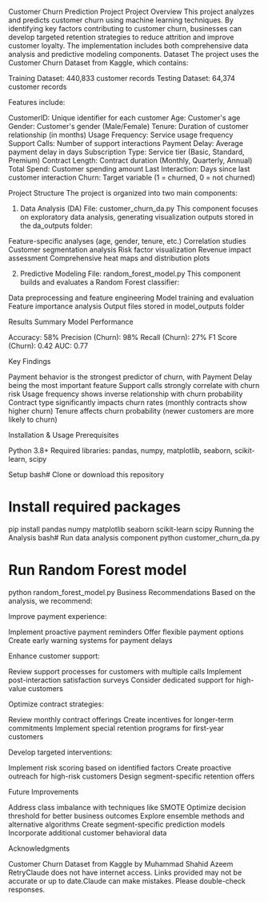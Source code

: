 Customer Churn Prediction Project
Project Overview
This project analyzes and predicts customer churn using machine learning techniques. By identifying key factors contributing to customer churn, businesses can develop targeted retention strategies to reduce attrition and improve customer loyalty. The implementation includes both comprehensive data analysis and predictive modeling components.
Dataset
The project uses the Customer Churn Dataset from Kaggle, which contains:

Training Dataset: 440,833 customer records
Testing Dataset: 64,374 customer records

Features include:

CustomerID: Unique identifier for each customer
Age: Customer's age
Gender: Customer's gender (Male/Female)
Tenure: Duration of customer relationship (in months)
Usage Frequency: Service usage frequency
Support Calls: Number of support interactions
Payment Delay: Average payment delay in days
Subscription Type: Service tier (Basic, Standard, Premium)
Contract Length: Contract duration (Monthly, Quarterly, Annual)
Total Spend: Customer spending amount
Last Interaction: Days since last customer interaction
Churn: Target variable (1 = churned, 0 = not churned)

Project Structure
The project is organized into two main components:
1. Data Analysis (DA)
File: customer_churn_da.py
This component focuses on exploratory data analysis, generating visualization outputs stored in the da_outputs folder:

Feature-specific analyses (age, gender, tenure, etc.)
Correlation studies
Customer segmentation analysis
Risk factor visualization
Revenue impact assessment
Comprehensive heat maps and distribution plots

2. Predictive Modeling
File: random_forest_model.py
This component builds and evaluates a Random Forest classifier:

Data preprocessing and feature engineering
Model training and evaluation
Feature importance analysis
Output files stored in model_outputs folder

Results Summary
Model Performance

Accuracy: 58%
Precision (Churn): 98%
Recall (Churn): 27%
F1 Score (Churn): 0.42
AUC: 0.77

Key Findings

Payment behavior is the strongest predictor of churn, with Payment Delay being the most important feature
Support calls strongly correlate with churn risk
Usage frequency shows inverse relationship with churn probability
Contract type significantly impacts churn rates (monthly contracts show higher churn)
Tenure affects churn probability (newer customers are more likely to churn)

Installation & Usage
Prerequisites

Python 3.8+
Required libraries: pandas, numpy, matplotlib, seaborn, scikit-learn, scipy

Setup
bash# Clone or download this repository
# Install required packages
pip install pandas numpy matplotlib seaborn scikit-learn scipy
Running the Analysis
bash# Run data analysis component
python customer_churn_da.py

# Run Random Forest model
python random_forest_model.py
Business Recommendations
Based on the analysis, we recommend:

Improve payment experience:

Implement proactive payment reminders
Offer flexible payment options
Create early warning systems for payment delays


Enhance customer support:

Review support processes for customers with multiple calls
Implement post-interaction satisfaction surveys
Consider dedicated support for high-value customers


Optimize contract strategies:

Review monthly contract offerings
Create incentives for longer-term commitments
Implement special retention programs for first-year customers


Develop targeted interventions:

Implement risk scoring based on identified factors
Create proactive outreach for high-risk customers
Design segment-specific retention offers



Future Improvements

Address class imbalance with techniques like SMOTE
Optimize decision threshold for better business outcomes
Explore ensemble methods and alternative algorithms
Create segment-specific prediction models
Incorporate additional customer behavioral data

Acknowledgments

Customer Churn Dataset from Kaggle by Muhammad Shahid Azeem
RetryClaude does not have internet access. Links provided may not be accurate or up to date.Claude can make mistakes. Please double-check responses.
